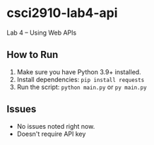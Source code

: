 # csci2910-lab4-api
Lab 4 – Using Web APIs

## How to Run
1. Make sure you have Python 3.9+ installed.
2. Install dependencies: `pip install requests`
3. Run the script: `python main.py` or `py main.py`

## Issues 
- No issues noted right now.
- Doesn't require API key